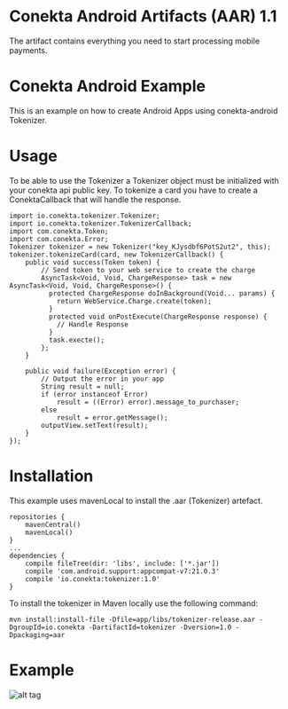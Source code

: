 # Conekta Android Artifacts (AAR) 1.1
The artifact contains everything you need to start processing mobile payments.

# Conekta Android Example

This is an example on how to create Android Apps using conekta-android Tokenizer.

# Usage
To be able to use the Tokenizer a Tokenizer object must be initialized with your conekta api public key.
To tokenize a card you have to create a ConektaCallback that will handle the response.
```
import io.conekta.tokenizer.Tokenizer;
import io.conekta.tokenizer.TokenizerCallback;
import com.conekta.Token;
import com.conekta.Error;
Tokenizer tokenizer = new Tokenizer("key_KJysdbf6PotS2ut2", this);
tokenizer.tokenizeCard(card, new TokenizerCallback() {
    public void success(Token token) {
        // Send token to your web service to create the charge
        AsyncTask<Void, Void, ChargeResponse> task = new AsyncTask<Void, Void, ChargeResponse>() {
          protected ChargeResponse doInBackground(Void... params) {
            return WebService.Charge.create(token);
          }
          protected void onPostExecute(ChargeResponse response) {
            // Handle Response
          }
          task.execte();
        };
    }

    public void failure(Exception error) {
        // Output the error in your app
        String result = null;
        if (error instanceof Error)
            result = ((Error) error).message_to_purchaser;
        else
            result = error.getMessage();
        outputView.setText(result);
    }
});
```
# Installation
This example uses mavenLocal to install the .aar (Tokenizer) artefact.
```
repositories {
    mavenCentral()
    mavenLocal()
}
...
dependencies {
    compile fileTree(dir: 'libs', include: ['*.jar'])
    compile 'com.android.support:appcompat-v7:21.0.3'
    compile 'io.conekta:tokenizer:1.0'
}
```
To install the tokenizer in Maven locally use the following command:
```
mvn install:install-file -Dfile=app/libs/tokenizer-release.aar -DgroupId=io.conekta -DartifactId=tokenizer -Dversion=1.0 -Dpackaging=aar
```
# Example
![alt tag](https://raw.githubusercontent.com/conekta/conekta-android/master/readme_files/screen.png?token=AAg1lvVJXYuvYIqmOaIpM0ZW_tMJrM95ks5VCiLhwA%3D%3D)